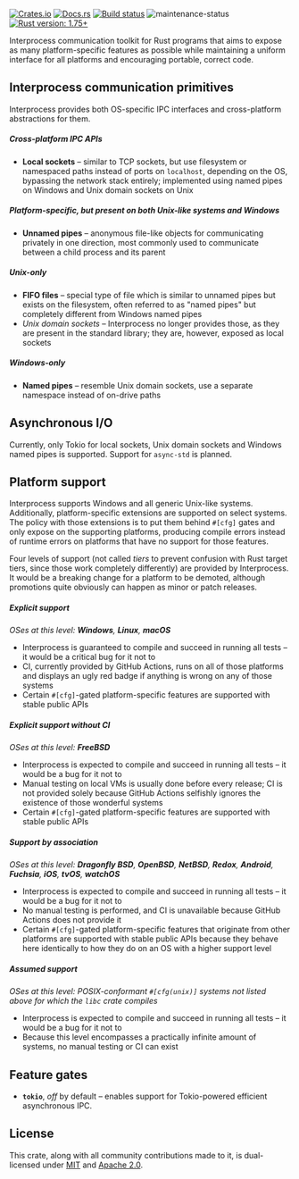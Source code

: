 [![Crates.io](https://img.shields.io/crates/v/interprocess)](https://crates.io/crates/interprocess "Interprocess on Crates.io")
[![Docs.rs](https://img.shields.io/badge/documentation-docs.rs-informational)](https://docs.rs/interprocess "interprocess on Docs.rs")
[![Build status](https://github.com/kotauskas/interprocess/actions/workflows/checks_and_tests.yml/badge.svg)](https://github.com/kotauskas/interprocess/actions/workflows/checks_and_tests.yml)
![maintenance-status](https://img.shields.io/badge/maintenance-actively%20developed-brightgreen)
[![Rust version: 1.75+](https://img.shields.io/badge/rust%20version-1.75+-orange)][blogpost]

Interprocess communication toolkit for Rust programs that aims to expose as many
platform-specific features as possible while maintaining a uniform interface for all platforms and
encouraging portable, correct code.

## Interprocess communication primitives
Interprocess provides both OS-specific IPC interfaces and cross-platform abstractions for them.

##### Cross-platform IPC APIs
-	**Local sockets** – similar to TCP sockets, but use filesystem or namespaced paths instead of
	ports on `localhost`, depending on the OS, bypassing the network stack entirely; implemented
	using named pipes on Windows and Unix domain sockets on Unix

##### Platform-specific, but present on both Unix-like systems and Windows
-	**Unnamed pipes** – anonymous file-like objects for communicating privately in one direction,
	most commonly used to communicate between a child process and its parent

##### Unix-only
-	**FIFO files** – special type of file which is similar to unnamed pipes but exists on the
	filesystem, often referred to as "named pipes" but completely different from Windows named pipes
-	*Unix domain sockets* – Interprocess no longer provides those, as they are present in the
	standard library; they are, however, exposed as local sockets

##### Windows-only
-	**Named pipes** – resemble Unix domain sockets, use a separate namespace instead of on-drive
	paths

## Asynchronous I/O
Currently, only Tokio for local sockets, Unix domain sockets and Windows named pipes is supported.
Support for `async-std` is planned.

## Platform support
Interprocess supports Windows and all generic Unix-like systems. Additionally, platform-specific
extensions are supported on select systems. The policy with those extensions is to put them behind
`#[cfg]` gates and only expose on the supporting platforms, producing compile errors instead of
runtime errors on platforms that have no support for those features.

Four levels of support (not called *tiers* to prevent confusion with Rust target tiers, since those
work completely differently) are provided by Interprocess. It would be a breaking change for a
platform to be demoted, although promotions quite obviously can happen as minor or patch releases.

##### Explicit support
*OSes at this level: **Windows**, **Linux**, **macOS***

-	Interprocess is guaranteed to compile and succeed in running all tests – it would be a critical
	bug for it not to
-	CI, currently provided by GitHub Actions, runs on all of those platforms and displays an ugly red
badge if anything is wrong on any of those systems
-	Certain `#[cfg]`-gated platform-specific features are supported with stable public APIs

##### Explicit support without CI
*OSes at this level: **FreeBSD***

-	Interprocess is expected to compile and succeed in running all tests – it would be a bug for it
	not to
-	Manual testing on local VMs is usually done before every release; CI is not provided solely
	because GitHub Actions selfishly ignores the existence of those wonderful systems
-	Certain `#[cfg]`-gated platform-specific features are supported with stable public APIs

##### Support by association
*OSes at this level: **Dragonfly BSD**, **OpenBSD**, **NetBSD**, **Redox**, **Android**,
**Fuchsia**, **iOS**, **tvOS**, **watchOS***

-	Interprocess is expected to compile and succeed in running all tests – it would be a bug for it not to
-	No manual testing is performed, and CI is unavailable because GitHub Actions does not provide it
-	Certain `#[cfg]`-gated platform-specific features that originate from other platforms are
	supported with stable public APIs because they behave here identically to how they do on an OS with
	a higher support level

##### Assumed support
*OSes at this level: POSIX-conformant `#[cfg(unix)]` systems not listed above for which the `libc` crate compiles*

-	Interprocess is expected to compile and succeed in running all tests – it would be a bug for it
	not to
-	Because this level encompasses a practically infinite amount of systems, no manual testing or CI
	can exist

## Feature gates
-	**`tokio`**, *off* by default – enables support for Tokio-powered efficient asynchronous IPC.

## License
This crate, along with all community contributions made to it, is dual-licensed under [MIT] and
[Apache 2.0].

[MIT]: https://choosealicense.com/licenses/mit/
[Apache 2.0]: https://choosealicense.com/licenses/apache-2.0/
[blogpost]: https://blog.rust-lang.org/2023/12/28/Rust-1.75.0.html

